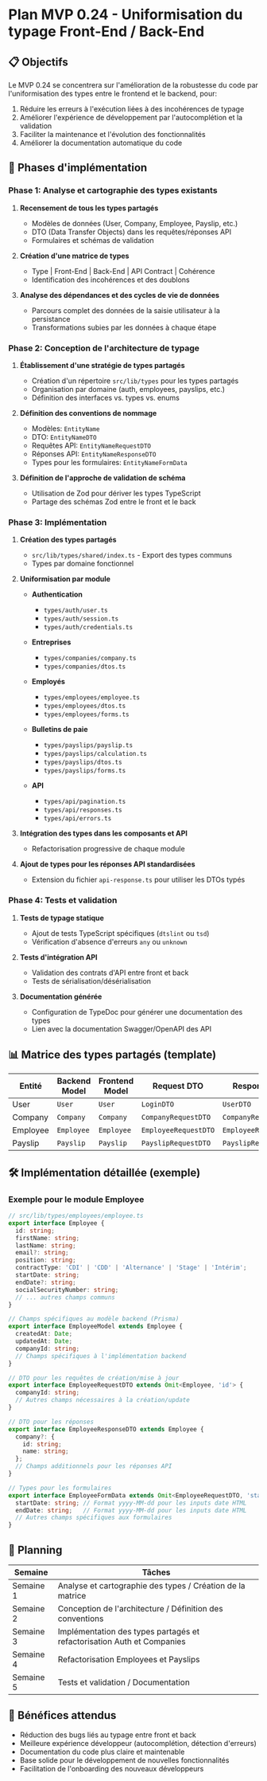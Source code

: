 # Plan MVP 0.24 - Uniformisation du typage Front-End / Back-End

## 📋 Objectifs

Le MVP 0.24 se concentrera sur l'amélioration de la robustesse du code par l'uniformisation des types entre le frontend et le backend, pour:

1. Réduire les erreurs à l'exécution liées à des incohérences de typage
2. Améliorer l'expérience de développement par l'autocomplétion et la validation
3. Faciliter la maintenance et l'évolution des fonctionnalités
4. Améliorer la documentation automatique du code

## 🚀 Phases d'implémentation

### Phase 1: Analyse et cartographie des types existants

1. **Recensement de tous les types partagés**
   - Modèles de données (User, Company, Employee, Payslip, etc.)
   - DTO (Data Transfer Objects) dans les requêtes/réponses API
   - Formulaires et schémas de validation

2. **Création d'une matrice de types**
   - Type | Front-End | Back-End | API Contract | Cohérence
   - Identification des incohérences et des doublons

3. **Analyse des dépendances et des cycles de vie de données**
   - Parcours complet des données de la saisie utilisateur à la persistance
   - Transformations subies par les données à chaque étape

### Phase 2: Conception de l'architecture de typage

1. **Établissement d'une stratégie de types partagés**
   - Création d'un répertoire `src/lib/types` pour les types partagés
   - Organisation par domaine (auth, employees, payslips, etc.)
   - Définition des interfaces vs. types vs. enums

2. **Définition des conventions de nommage**
   - Modèles: `EntityName`
   - DTO: `EntityNameDTO`
   - Requêtes API: `EntityNameRequestDTO`
   - Réponses API: `EntityNameResponseDTO`
   - Types pour les formulaires: `EntityNameFormData`

3. **Définition de l'approche de validation de schéma**
   - Utilisation de Zod pour dériver les types TypeScript
   - Partage des schémas Zod entre le front et le back

### Phase 3: Implémentation

1. **Création des types partagés**
   - `src/lib/types/shared/index.ts` - Export des types communs
   - Types par domaine fonctionnel

2. **Uniformisation par module**
   * **Authentication**
     - `types/auth/user.ts`
     - `types/auth/session.ts`
     - `types/auth/credentials.ts`

   * **Entreprises**
     - `types/companies/company.ts`
     - `types/companies/dtos.ts`

   * **Employés**
     - `types/employees/employee.ts`
     - `types/employees/dtos.ts`
     - `types/employees/forms.ts`

   * **Bulletins de paie**
     - `types/payslips/payslip.ts`
     - `types/payslips/calculation.ts`
     - `types/payslips/dtos.ts`
     - `types/payslips/forms.ts`

   * **API**
     - `types/api/pagination.ts`
     - `types/api/responses.ts`
     - `types/api/errors.ts`

3. **Intégration des types dans les composants et API**
   - Refactorisation progressive de chaque module

4. **Ajout de types pour les réponses API standardisées**
   - Extension du fichier `api-response.ts` pour utiliser les DTOs typés

### Phase 4: Tests et validation

1. **Tests de typage statique**
   - Ajout de tests TypeScript spécifiques (`dtslint` ou `tsd`)
   - Vérification d'absence d'erreurs `any` ou `unknown`

2. **Tests d'intégration API**
   - Validation des contrats d'API entre front et back
   - Tests de sérialisation/désérialisation

3. **Documentation générée**
   - Configuration de TypeDoc pour générer une documentation des types
   - Lien avec la documentation Swagger/OpenAPI des API

## 📊 Matrice des types partagés (template)

| Entité | Backend Model | Frontend Model | Request DTO | Response DTO | Form Data | Schéma Zod |
|--------|--------------|----------------|-------------|--------------|-----------|------------|
| User   | `User`       | `User`         | `LoginDTO`  | `UserDTO`    | `LoginFormData` | `userSchema` |
| Company| `Company`    | `Company`      | `CompanyRequestDTO` | `CompanyResponseDTO` | `CompanyFormData` | `companySchema` |
| Employee| `Employee`  | `Employee`     | `EmployeeRequestDTO`| `EmployeeResponseDTO`| `EmployeeFormData`| `employeeSchema`|
| Payslip| `Payslip`    | `Payslip`      | `PayslipRequestDTO` | `PayslipResponseDTO` | `PayslipFormData` | `payslipSchema` |

## 🛠️ Implémentation détaillée (exemple)

### Exemple pour le module Employee

```typescript
// src/lib/types/employees/employee.ts
export interface Employee {
  id: string;
  firstName: string;
  lastName: string;
  email?: string;
  position: string;
  contractType: 'CDI' | 'CDD' | 'Alternance' | 'Stage' | 'Intérim';
  startDate: string;
  endDate?: string;
  socialSecurityNumber: string;
  // ... autres champs communs
}

// Champs spécifiques au modèle backend (Prisma)
export interface EmployeeModel extends Employee {
  createdAt: Date;
  updatedAt: Date;
  companyId: string;
  // Champs spécifiques à l'implémentation backend
}

// DTO pour les requêtes de création/mise à jour
export interface EmployeeRequestDTO extends Omit<Employee, 'id'> {
  companyId: string;
  // Autres champs nécessaires à la création/update
}

// DTO pour les réponses
export interface EmployeeResponseDTO extends Employee {
  company?: {
    id: string;
    name: string;
  };
  // Champs additionnels pour les réponses API
}

// Types pour les formulaires
export interface EmployeeFormData extends Omit<EmployeeRequestDTO, 'startDate' | 'endDate'> {
  startDate: string; // Format yyyy-MM-dd pour les inputs date HTML
  endDate: string;   // Format yyyy-MM-dd pour les inputs date HTML
  // Autres champs spécifiques aux formulaires
}
```

## 📅 Planning

| Semaine | Tâches |
|---------|--------|
| Semaine 1 | Analyse et cartographie des types / Création de la matrice |
| Semaine 2 | Conception de l'architecture / Définition des conventions |
| Semaine 3 | Implémentation des types partagés et refactorisation Auth et Companies |
| Semaine 4 | Refactorisation Employees et Payslips |
| Semaine 5 | Tests et validation / Documentation |

## 🔎 Bénéfices attendus

- Réduction des bugs liés au typage entre front et back
- Meilleure expérience développeur (autocomplétion, détection d'erreurs)
- Documentation du code plus claire et maintenable
- Base solide pour le développement de nouvelles fonctionnalités
- Facilitation de l'onboarding des nouveaux développeurs 